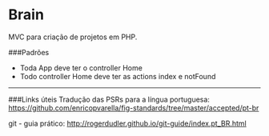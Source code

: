 Brain
=====
MVC para criação de projetos em PHP.

###Padrões
+ Toda App deve ter o controller Home
+ Todo controller Home deve ter as actions index e notFound

---
###Links úteis
Tradução das PSRs para a língua portuguesa:
https://github.com/enricopvarella/fig-standards/tree/master/accepted/pt-br

git - guia prático:
http://rogerdudler.github.io/git-guide/index.pt_BR.html
